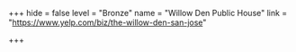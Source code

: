 +++
hide = false
level = "Bronze"
name = "Willow Den Public House"
link = "https://www.yelp.com/biz/the-willow-den-san-jose"

+++
